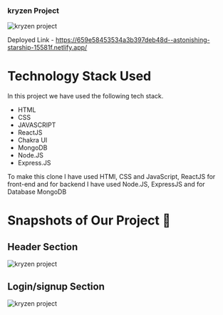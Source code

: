 
### kryzen Project ####


![kryzen project](https://github.com/Rahulzhp/kryzen_proj/assets/107567053/54d7d04b-c8ce-4333-b1f3-981107ef6c57)


Deployed Link - https://659e58453534a3b397deb48d--astonishing-starship-15581f.netlify.app/



# Technology Stack Used

In this project we have used the following tech stack.

- HTML
- CSS
- JAVASCRIPT
- ReactJS
- Chakra UI
- MongoDB
- Node.JS
- Express.JS


To make this clone I have used HTMl, CSS and JavaScript, ReactJS for front-end and for backend I have used Node.JS, ExpressJS and for Database MongoDB


# Snapshots of Our Project 📸

## Header Section

![kryzen project](https://github.com/Rahulzhp/kryzen_proj/assets/107567053/08f6cfe4-a8d5-4b54-a978-516709636bc0)




## Login/signup Section

![kryzen project](https://github.com/Rahulzhp/kryzen_proj/assets/107567053/74f8c386-e474-4651-8762-015587ee6f5a)








